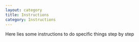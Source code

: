 ```yaml
---
layout: category
title: Instructions
category: Instructions
---
```


Here lies some instructions to do specific things step by step
